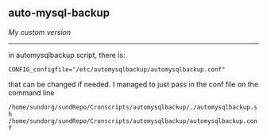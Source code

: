 ## auto-mysql-backup

*My custom version*

---

in automysqlbackup script, there is:

```
CONFIG_configfile="/etc/automysqlbackup/automysqlbackup.conf"
```

that can be changed if needed. I managed to just pass in the conf file on the command line

```/home/sundorg/sundRepo/Cronscripts/automysqlbackup/./automysqlbackup.sh /home/sundorg/sundRepo/Cronscripts/automysqlbackup/automysqlbackup.conf```